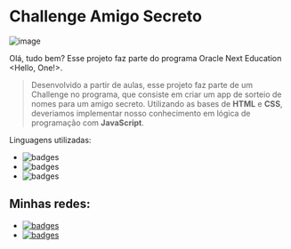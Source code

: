 # Challenge Amigo Secreto  #

![image](https://github.com/user-attachments/assets/a07e1f2d-5224-4808-a690-ec3bd1eb87a6)

Olá, tudo bem? Esse projeto faz parte do programa Oracle Next Education <Hello, One!>.
> Desenvolvido a partir de aulas, esse projeto faz parte de um Challenge no programa, que consiste em criar um app de sorteio de nomes para um amigo secreto.
> Utilizando as bases de **HTML** e **CSS**, deveriamos implementar nosso conhecimento em lógica de programação com **JavaScript**.

Linguagens utilizadas:
- ![badges](https://img.shields.io/badge/HTML5-E34F26?style=for-the-badge&logo=html5&logoColor=white)
- ![badges](https://img.shields.io/badge/CSS-239120?&style=for-the-badge&logo=css3&logoColor=white)
- ![badges](https://img.shields.io/badge/JavaScript-F7DF1E?style=for-the-badge&logo=javascript&logoColor=black)

## Minhas redes:
- [![badges](https://img.shields.io/badge/LinkedIn-0077B5?style=for-the-badge&logo=linkedin&logoColor=white)](www.linkedin.com/in/fabiana-reis-dev)
- [![badges](https://img.shields.io/badge/Instagram-E4405F?style=for-the-badge&logo=instagram&logoColor=white)](https://www.instagram.com/fabysouzzza/)
  
